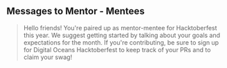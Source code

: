 ## Messages to Mentor - Mentees

> Hello friends! You're paired up as mentor-mentee for Hacktoberfest this year. We suggest getting started by talking about your goals and expectations for the month. If you're contributing, be sure to sign up for Digital Oceans Hacktoberfest to keep track of your PRs and to claim your swag!
